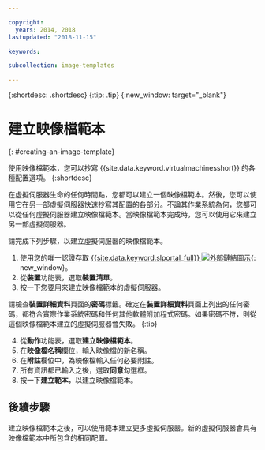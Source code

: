 ```yaml
---

copyright:
  years: 2014, 2018
lastupdated: "2018-11-15"

keywords:

subcollection: image-templates

---
```


{:shortdesc: .shortdesc}
{:tip: .tip}
{:new_window: target="_blank"}


# 建立映像檔範本
{: #creating-an-image-template}

使用映像檔範本，您可以抄寫 {{site.data.keyword.virtualmachinesshort}} 的各種配置選項。
{:shortdesc}

在虛擬伺服器生命的任何時間點，您都可以建立一個映像檔範本。然後，您可以使用它在另一部虛擬伺服器快速抄寫其配置的各部分。不論其作業系統為何，您都可以從任何虛擬伺服器建立映像檔範本。當映像檔範本完成時，您可以使用它來建立另一部虛擬伺服器。

請完成下列步驟，以建立虛擬伺服器的映像檔範本。

1. 使用您的唯一認證存取 [{{site.data.keyword.slportal_full}} ![外部鏈結圖示](../../icons/launch-glyph.svg "外部鏈結圖示")](https://control.softlayer.com/){: new_window}。
2. 從**裝置**功能表，選取**裝置清單**。
3. 按一下您要用來建立映像檔範本的虛擬伺服器。

  請檢查**裝置詳細資料**頁面的**密碼**標籤。確定在**裝置詳細資料**頁面上列出的任何密碼，都符合實際作業系統密碼和任何其他軟體附加程式密碼。如果密碼不符，則從這個映像檔範本建立的虛擬伺服器會失敗。
  {:tip}

4. 從**動作**功能表，選取**建立映像檔範本**。
5. 在**映像檔名稱**欄位，輸入映像檔的新名稱。
6. 在**附註**欄位中，為映像檔輸入任何必要附註。
7. 所有資訊都已輸入之後，選取**同意**勾選框。
8. 按一下**建立範本**，以建立映像檔範本。

## 後續步驟

建立映像檔範本之後，可以使用範本建立更多虛擬伺服器。新的虛擬伺服器會具有映像檔範本中所包含的相同配置。
